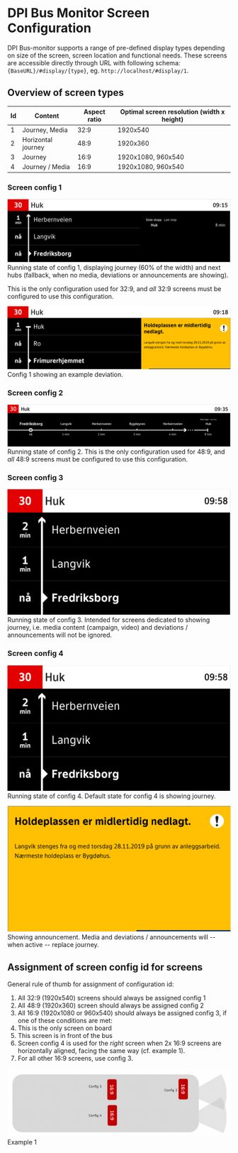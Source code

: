 # DPI Bus Monitor Screen Configuration

DPI Bus-monitor supports a range of pre-defined display types depending on size of the screen, screen location and functional needs.
These screens are accessible directly through URL with following schema: `{BaseURL}/#display/{type}`, eg. `http://localhost/#display/1`.

## Overview of screen types

| Id | Content | Aspect ratio | Optimal screen resolution (width x height) |
|----|---------|--------------|--------------------------------------------| 
| 1  | Journey, Media | 32:9 | 1920x540 | 
| 2 | Horizontal journey | 48:9 | 1920x360 |
| 3 | Journey | 16:9  | 1920x1080, 960x540 | 
| 4 | Journey / Media | 16:9 |  1920x1080, 960x540 |


### Screen config 1

![Running state](../../assets/images/client/config/config-1-1.png)
Running state of config 1, displaying journey (60% of the width) and next hubs (fallback, when no media, deviations or announcements are showing).

This is the only configuration used for 32:9, and *all* 32:9 screens must be configured to use this configuration.

![Media](../../assets/images/client/config/config-1-2.png)
Config 1 showing an example deviation. 


### Screen config 2
![Running state](../../assets/images/client/config/config-2-1.png)
Running state of config 2. 
This is the only configuration used for 48:9, and *all* 48:9 screens must be configured to use this configuration.

### Screen config 3
![Running state](../../assets/images/client/config/config-3-1.png)
Running state of config 3. 
Intended for screens dedicated to showing journey, i.e. media content (campaign, video) and deviations / announcements will not be ignored.

### Screen config 4
![Running state](../../assets/images/client/config/config-4-1.png)
Running state of config 4. 
Default state for config 4 is showing journey.

![Media](../../assets/images/client/config/config-4-2.png)
Showing announcement.
Media and deviations / announcements will -- when active -- replace journey. 

## Assignment of screen config id for screens
General rule of thumb for assignment of configuration id: 

1. All 32:9 (1920x540) screens should always be assigned config 1
2. All 48:9 (1920x360) screen should always be assigned config 2
3. All 16:9 (1920x1080 or 960x540) should always be assigned config 3, if one of these conditions are met:
  1. This is the only screen on board
  2. This screen is in front of the bus
4. Screen config 4 is used for the *right* screen when 2x 16:9 screens are horizontally aligned, facing the same way (cf. example 1). 
5. For all other 16:9 screens, use config 3. 

![Example 1, 3x 16:9 screens](../../assets/images/bus/3x16-9.png)
Example 1




